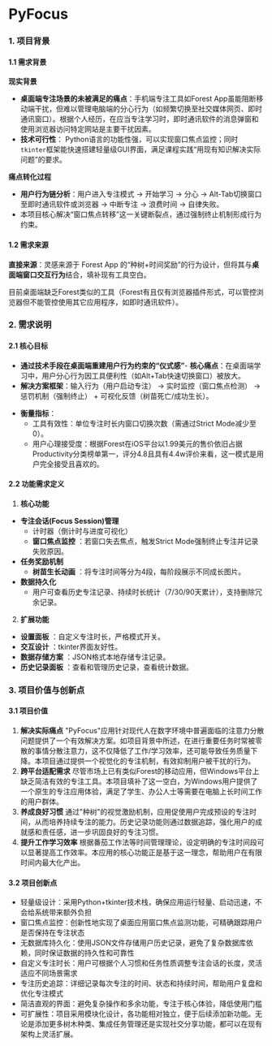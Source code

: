 # PyFocus

### 1. 项目背景

#### 1.1 需求背景

**现实背景**

- **桌面端专注场景的未被满足的痛点**：手机端专注工具如Forest App虽能阻断移动端干扰，但难以管理电脑端的分心行为（如频繁切换至社交媒体网页、即时通讯窗口）。根据个人经历，在应当专注学习时，即时通讯软件的消息弹窗和使用浏览器访问特定网站是主要干扰因素。
- **技术可行性**：
  Python语言的功能性强，可以实现窗口焦点监控；同时 `tkinter`框架能快速搭建轻量级GUI界面，满足课程实践“用现有知识解决实际问题”的要求。

**痛点转化过程**

- **用户行为链分析**：用户进入专注模式 → 开始学习 → 分心 → Alt-Tab切换窗口至即时通讯软件或浏览器 → 中断专注 → 浪费时间 → 自律失败。
- 本项目核心解决“窗口焦点转移”这一关键断裂点，通过强制终止机制形成行为约束。

#### 1.2 需求来源

**直接来源**：灵感来源于 Forest App 的“种树+时间奖励”的行为设计，但将其与**桌面端窗口交互行为**结合，填补现有工具空白。

目前桌面端缺乏Forest类似的工具（Forest有且仅有浏览器插件形式，可以管控浏览器但不能管控使用其它应用程序，如即时通讯软件）。

### 2. 需求说明

#### 2.1 核心目标

* **通过技术手段在桌面端重建用户行为约束的“仪式感”**- **核心痛点**：在桌面端学习中，用户分心行为因工具便利性（如Alt+Tab快速切换窗口）被放大。
* **解决方案框架**：输入行为（用户启动专注） → 实时监控（窗口焦点检测） → 惩罚机制（强制终止） + 可视化反馈（树苗死亡/成功生长）。

- **衡量指标**：
  - 工具有效性：单位专注时长内窗口切换次数（需通过Strict Mode减少至0）。
  - 用户心理接受度：根据Forest在iOS平台以1.99美元的售价依旧占据Productivity分类榜单第一，评分4.8且具有4.4w评价来看，这一模式是用户完全接受且喜欢的。

#### 2.2 功能需求定义

1. **核心功能**

* **专注会话(Focus Session)管理**
  * 计时器（倒计时与进度可视化）
  * **窗口焦点监控** ：若窗口失去焦点，触发Strict Mode强制终止专注并记录失败原因。
* **任务奖励机制**
  * **树苗生长动画** ：将专注时间等分为4段，每阶段展示不同成长图片。
* **数据持久化**
  * 用户可查看历史专注记录、持续时长统计（7/30/90天累计），支持删除冗余记录。

2. **扩展功能**

* **设置面板** ：自定义专注时长，严格模式开关。
* **交互设计** ：tkinter界面友好性。
* **数据存储方案** ：JSON格式本地存储专注记录。
* **历史记录面板** ：查看和管理历史记录，查看统计数据。


### 3. 项目价值与创新点
#### 3.1 项目价值
1. **解决实际痛点**
"PyFocus"应用针对现代人在数字环境中普遍面临的注意力分散问题提供了一个有效解决方案。如项目背景中所述，在进行重要任务时常被零散的事情分散注意力，这不仅降低了工作/学习效率，还可能导致任务质量下降。本项目通过提供一个视觉化的专注机制，有效抑制用户被干扰的行为。
2. **跨平台适配需求**
尽管市场上已有类似Forest的移动应用，但Windows平台上缺乏简洁有效的专注工具。本项目填补了这一空白，为Windows用户提供了一个原生的专注应用体验，满足了学生、办公人士等需要在电脑上长时间工作的用户群体。
3. **养成良好习惯**
通过"种树"的视觉激励机制，应用促使用户完成预设的专注时间，从而培养持续专注的能力。历史记录功能则通过数据追踪，强化用户的成就感和责任感，进一步巩固良好的专注习惯。
4. **提升工作学习效率**
根据番茄工作法等时间管理理论，设定明确的专注时间段可以显著提高工作效率。本应用的核心功能正是基于这一理念，帮助用户在有限时间内最大化产出。

#### 3.2 项目创新点
* 轻量级设计：采用Python+tkinter技术栈，确保应用运行轻量、启动迅速，不会给系统带来额外负担
* 窗口焦点监控：创新性地实现了桌面应用窗口焦点监测功能，可精确跟踪用户是否保持在专注状态
* 无数据库持久化：使用JSON文件存储用户历史记录，避免了复杂数据库依赖，同时保证数据的持久性和可靠性
* 自定义专注时长：用户可根据个人习惯和任务性质调整专注会话的长度，灵活适应不同场景需求
* 专注历史追踪：详细记录每次专注的时间、状态和持续时间，帮助用户复盘和优化专注模式
* 简洁直观的界面：避免复杂操作和多余功能，专注于核心体验，降低使用门槛
* 可扩展性：项目采用模块化设计，各功能相对独立，便于后续添加新功能。无论是添加更多树木种类、集成任务管理还是实现社交分享功能，都可以在现有架构上灵活扩展。